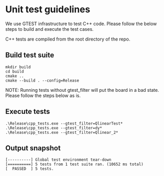 # Unit test guidelines

We use GTEST infrastructure to test C++ code. Please follow the below steps to build and execute the test cases.

C++ tests are compiled from the root directory of the repo.

## Build test suite
```
mkdir build
cd build
cmake ..
cmake --build . --config=Release
```

NOTE: Running tests without gtest_filter will put the board in a bad state. Please follow the steps below as is.

## Execute tests
```
.\Release\cpp_tests.exe --gtest_filter=QlinearTest*
.\Release\cpp_tests.exe --gtest_filter=dy*
.\Release\cpp_tests.exe --gtest_filter=Qlinear_2*
```

## Output snapshot
```
[----------] Global test environment tear-down
[==========] 5 tests from 1 test suite ran. (10652 ms total)
[  PASSED  ] 5 tests.

```
